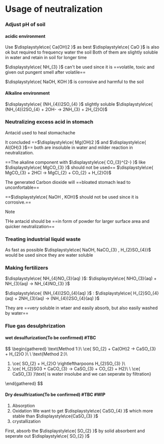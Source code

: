 # Usage of neutralization
### Adjust pH of soil
#### acidic environment
Use $\displaystyle\ce{ Ca(OH)2 }$ as best 
$\displaystyle\ce{ CaO }$ is also ok but required to frequency water the soil
Both of them are slightly soluble in water and retain in soil for longer time

$\displaystyle\ce{ NH_{3} }$ can't be used since it is ==volatile, toxic and given out pungent smell after volatile==

$\displaystyle\ce{ NaOH, KOH }$ is corrosive and harmful to the soil
#### Alkaline environment
$\displaystyle\ce{ (NH_{4})2SO_{4} }$  slightly soluble
$\displaystyle\ce{ (NH_{4})2SO_{4} + 2OH- -> 2NH_{3} + 2H_{2}O}$


### Neutralizing excess acid in stomach
Antacid used to heal stomachache

It concluded ==$\displaystyle\ce{ Mg(OH)2 }$ and $\displaystyle\ce{ Al(OH)3 }$== both are insoluble in water and milder reaction in neutralization.

==The akaline component with $\displaystyle\ce{ CO_{3}^{2-} }$  like $\displaystyle\ce{ MgCO_{3} }$ should not be used==
$\displaystyle\ce{ MgCO_{3} + 2HCl -> MgCl_{2} + CO_{2} + H_{2}O}$


The generated Carbon dioxide will ==bloated stomach lead to unconfortable==

==$\displaystyle\ce{ NaOH , KOH}$ should not be used since it is corrosive.==

> [!NOTE]
> THe antacid should be ==in form of powder for larger surface area and quicker neutralization==


### Treating industrial liquid waste
As fast as possible
$\displaystyle\ce{ NaOH, NaCO_{3} , H_{2}SO_{4}}$ would be used since they are water soluble

### Making fertilizers
$\displaystyle\ce{ NH_{4}NO_{3}(aq) }$: $\displaystyle\ce{ NHO_{3}(aq) + NH_{3}(aq) -> NH_{4}NO_{3} }$

$\displaystyle\ce{ (NH_{4})2SO_{4}(aq) }$ : $\displaystyle\ce{ H_{2}SO_{4}(aq) + 2NH_{3}(aq) -> (NH_{4})2SO_{4}(aq) }$

They are ==very soluble in wtaer and easily absorb, but also easily washed by water==
### Flue gas desulphrization
#### wet desulfurization(To be confirmed) #TBC
$$
\begin{gathered}
\text{Method 1:}\\
\ce{ SO_{2} + Ca(OH)2 -> CaSO_{3} + H_{2}O }\\
\\
\text{Method 2:}\\
1. \ce{ SO_{2} + H_{2}O \rightleftharpoons H_{2}SO_{3} }\\
2. \ce{ H_{2}SO3 + CaCO_{3} -> CaSO_{3} + CO_{2} + H2}\\
\\
\ce{ CaSO_{3} }\text{ is water insolube and we can seperate by filtration}

\end{gathered}
$$

#### Dry desulfrization(To be confirmed) #TBC #WIP
1. Absorption
2. Oxidation
   We want to get $\displaystyle\ce{ CaSO_{4} }$ which more stable than $\displaystyle\ce{CaSO_{3} }$ 
3. crystallization

First, absorb the $\displaystyle\ce{ SO_{2} }$ by solid absorbent and seperate out $\displaystyle\ce{ SO_{2} }$
